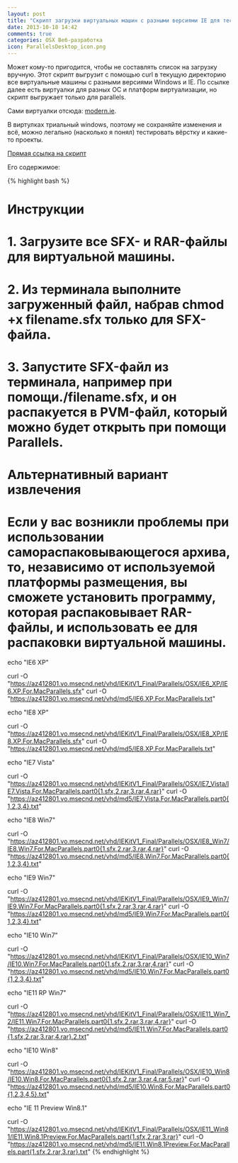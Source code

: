 ```yaml
---
layout: post
title: "Скрипт загрузки виртуальных машин с разными версиями IE для тестирования верстки"
date: 2013-10-18 14:42
comments: true
categories: OSX Веб-разработка
icon: ParallelsDesktop_icon.png
---
```

Может кому-то пригодится, чтобы не составлять список на загрузку вручную. Этот скрипт выгрузит с помощью curl в текущую директорию все виртуальные машины с разными версиями Windows и IE. По ссылке далее есть виртуалки для разных ОС и платформ виртуализации, но скрипт выгружает только для parallels.

Сами виртуалки отсюда: [modern.ie](http://www.modern.ie/ru-ru/virtualization-tools#downloads).

В виртулках триальный windows, поэтому не сохраняйте изменения и всё, можно легально (насколько я понял) тестировать вёрстку и какие-то проекты.

[Прямая ссылка на скрипт](http://d.pr/n/snpa+)
<!--more-->

Его содержимое:

{% highlight bash %}
# Инструкции
# 1. Загрузите все SFX- и RAR-файлы для виртуальной машины.
# 2. Из терминала выполните загруженный файл, набрав chmod +x filename.sfx только для SFX-файла.
# 3. Запустите SFX-файл из терминала, например при помощи./filename.sfx, и он распакуется в PVM-файл, который можно будет открыть при помощи Parallels.

# Альтернативный вариант извлечения
# Если у вас возникли проблемы при использовании самораспаковывающегося архива, то, независимо от используемой платформы размещения, вы сможете установить программу, которая распаковывает RAR-файлы, и использовать ее для распаковки виртуальной машины.

echo "IE6 XP"

curl -O "https://az412801.vo.msecnd.net/vhd/IEKitV1_Final/Parallels/OSX/IE6_XP/IE6.XP.For.MacParallels.sfx"
curl -O "https://az412801.vo.msecnd.net/vhd/md5/IE6.XP.For.MacParallels.txt"

echo "IE8 XP"

curl -O "https://az412801.vo.msecnd.net/vhd/IEKitV1_Final/Parallels/OSX/IE8_XP/IE8.XP.For.MacParallels.sfx"
curl -O "https://az412801.vo.msecnd.net/vhd/md5/IE8.XP.For.MacParallels.txt"

echo "IE7 Vista"

curl -O "https://az412801.vo.msecnd.net/vhd/IEKitV1_Final/Parallels/OSX/IE7_Vista/IE7.Vista.For.MacParallels.part0{1.sfx,2.rar,3.rar,4.rar}"
curl -O "https://az412801.vo.msecnd.net/vhd/md5/IE7.Vista.For.MacParallels.part0{1,2,3,4}.txt"

echo "IE8 Win7"

curl -O "https://az412801.vo.msecnd.net/vhd/IEKitV1_Final/Parallels/OSX/IE8_Win7/IE8.Win7.For.MacParallels.part0{1.sfx,2.rar,3.rar,4.rar}"
curl -O "https://az412801.vo.msecnd.net/vhd/md5/IE8.Win7.For.MacParallels.part0{1,2,3,4}.txt"

echo "IE9 Win7"

curl -O "https://az412801.vo.msecnd.net/vhd/IEKitV1_Final/Parallels/OSX/IE9_Win7/IE9.Win7.For.MacParallels.part0{1.sfx,2.rar,3.rar,4.rar}"
curl -O "https://az412801.vo.msecnd.net/vhd/md5/IE9.Win7.For.MacParallels.part0{1,2,3,4}.txt"

echo "IE10 Win7"

curl -O "https://az412801.vo.msecnd.net/vhd/IEKitV1_Final/Parallels/OSX/IE10_Win7/IE10.Win7.For.MacParallels.part0{1.sfx,2.rar,3.rar,4.rar}"
curl -O "https://az412801.vo.msecnd.net/vhd/md5/IE10.Win7.For.MacParallels.part0{1,2,3,4}.txt"

echo "IE11 RP Win7"

curl -O "https://az412801.vo.msecnd.net/vhd/IEKitV1_Final/Parallels/OSX/IE11_Win7_2/IE11.Win7.For.MacParallels.part0{1.sfx,2.rar,3.rar,4.rar}"
curl -O "https://az412801.vo.msecnd.net/vhd/md5/IE11.Win7.For.MacParallels.part0{1.sfx,2.rar,3.rar,4.rar}.2.txt"

echo "IE10 Win8"

curl -O "https://az412801.vo.msecnd.net/vhd/IEKitV1_Final/Parallels/OSX/IE10_Win8/IE10.Win8.For.MacParallels.part0{1.sfx,2.rar,3.rar,4.rar,5.rar}"
curl -O "https://az412801.vo.msecnd.net/vhd/md5/IE10.Win8.For.MacParallels.part0{1,2,3,4,5}.txt"

echo "IE 11 Preview Win8.1"

curl -O "https://az412801.vo.msecnd.net/vhd/IEKitV1_Final/Parallels/OSX/IE11_Win81/IE11.Win8.1Preview.For.MacParallels.part{1.sfx,2.rar,3.rar}"
curl -O "https://az412801.vo.msecnd.net/vhd/md5/IE11.Win8.1Preview.For.MacParallels.part{1.sfx,2.rar,3.rar}.txt"
{% endhighlight %}